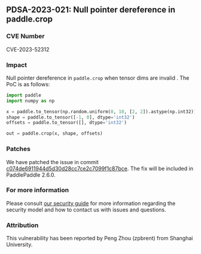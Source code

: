 ## PDSA-2023-021: Null pointer dereference in paddle.crop

### CVE Number

CVE-2023-52312

### Impact

Null pointer dereference in `paddle.crop` when tensor dims are invalid . The PoC is as follows:

```python
import paddle
import numpy as np

x = paddle.to_tensor(np.random.uniform(0, 10, [2, 2]).astype(np.int32))
shape = paddle.to_tensor([-1, 0], dtype='int32')
offsets = paddle.to_tensor([], dtype='int32')

out = paddle.crop(x, shape, offsets)
```

### Patches

We have patched the issue in commit [c074de6911944d5d30d28cc7ce2c7099f1c87bce](https://github.com/PaddlePaddle/Paddle/pull/59967/commits/c074de6911944d5d30d28cc7ce2c7099f1c87bce).
The fix will be included in PaddlePaddle 2.6.0.

### For more information

Please consult [our security guide](../../SECURITY.md) for more information regarding the security model and how to contact us with issues and questions.

### Attribution

This vulnerability has been reported by Peng Zhou (zpbrent) from Shanghai University.
